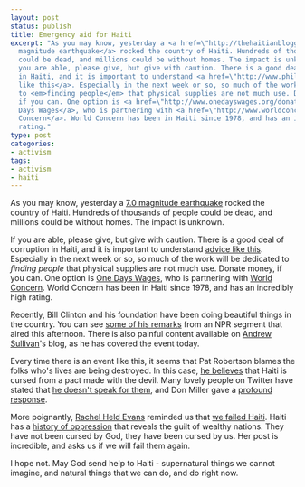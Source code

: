 ```yaml
---
layout: post
status: publish
title: Emergency aid for Haiti
excerpt: "As you may know, yesterday a <a href=\"http://thehaitianblogger.blogspot.com/2010/01/earthquake-70-to-73-rocks-haiti.html\">7.0
  magnitude earthquake</a> rocked the country of Haiti. Hundreds of thousands of people
  could be dead, and millions could be without homes. The impact is unknown.\r\n\r\nIf
  you are able, please give, but give with caution. There is a good deal of corruption
  in Haiti, and it is important to understand <a href=\"http://www.philanthropyaction.com/nc/advice_for_donors_to_haiti/\">advice
  like this</a>. Especially in the next week or so, so much of the work will be dedicated
  to <em>finding people</em> that physical supplies are not much use. Donate money,
  if you can. One option is <a href=\"http://www.onedayswages.org/donate/org/haiti-emergency-relief-fund\">One
  Days Wages</a>, who is partnering with <a href=\"http://www.worldconcern.org/haiti-earthquake/\">World
  Concern</a>. World Concern has been in Haiti since 1978, and has an incredibly high
  rating."
type: post
categories:
- activism
tags:
- activism
- haiti
---
```

As you may know, yesterday a <a href="http://thehaitianblogger.blogspot.com/2010/01/earthquake-70-to-73-rocks-haiti.html">7.0 magnitude earthquake</a> rocked the country of Haiti. Hundreds of thousands of people could be dead, and millions could be without homes. The impact is unknown.

If you are able, please give, but give with caution. There is a good deal of corruption in Haiti, and it is important to understand <a href="http://www.philanthropyaction.com/nc/advice_for_donors_to_haiti/">advice like this</a>. Especially in the next week or so, so much of the work will be dedicated to <em>finding people</em> that physical supplies are not much use. Donate money, if you can. One option is <a href="http://www.onedayswages.org/donate/org/haiti-emergency-relief-fund">One Days Wages</a>, who is partnering with <a href="http://www.worldconcern.org/haiti-earthquake/">World Concern</a>. World Concern has been in Haiti since 1978, and has an incredibly high rating.

Recently, Bill Clinton and his foundation have been doing beautiful things in the country. You can see <a href="http://www.npr.org/blogs/thetwo-way/2010/01/bill_clinton_on_haiti_we_need.html">some of his remarks</a> from an NPR segment that aired this afternoon. There is also painful content available on <a href="http://andrewsullivan.theatlantic.com/the_daily_dish/">Andrew Sullivan</a>'s blog, as he has covered the event today.

Every time there is an event like this, it seems that Pat Robertson blames the folks who's lives are being destroyed. In this case, <a href="http://www.huffingtonpost.com/2010/01/13/pat-robertson-haiti-curse_n_422099.html">he believes</a> that Haiti is cursed from a pact made with the devil. Many lovely people on Twitter have stated that <a href="http://twitter.com/#search?q=%23patrobertsondoesntspeakforme">he doesn't speak for them</a>, and Don Miller gave a <a href="http://donmilleris.com/2010/01/13/1513/">profound response</a>.

More poignantly, <a href="http://rachelheldevans.com/">Rachel Held Evans</a> reminded us that <a href="http://rachelheldevans.com/haiti">we failed Haiti</a>. Haiti has a <a href="http://www.boingboing.net/2010/01/13/haitis-real-deal-wit.html">history of oppression</a> that reveals the guilt of wealthy nations. They have not been cursed by God, they have been cursed by us. Her post is incredible, and asks us if we will fail them again.

I hope not. May God send help to Haiti - supernatural things we cannot imagine, and natural things that we can do, and do right now.
